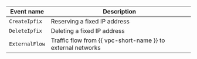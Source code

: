 Event name | Description
--- | ---
`CreateIpfix` | Reserving a fixed IP address
`DeleteIpfix` | Deleting a fixed IP address
`ExternalFlow` | Traffic flow from {{ vpc-short-name }} to external networks
